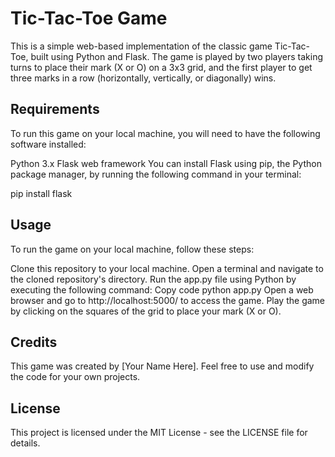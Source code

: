 # Tic-Tac-Toe Game
This is a simple web-based implementation of the classic game Tic-Tac-Toe, built using Python and Flask. The game is played by two players taking turns to place their mark (X or O) on a 3x3 grid, and the first player to get three marks in a row (horizontally, vertically, or diagonally) wins.

## Requirements
To run this game on your local machine, you will need to have the following software installed:

Python 3.x
Flask web framework
You can install Flask using pip, the Python package manager, by running the following command in your terminal:

pip install flask

## Usage
To run the game on your local machine, follow these steps:

Clone this repository to your local machine.
Open a terminal and navigate to the cloned repository's directory.
Run the app.py file using Python by executing the following command:
Copy code
python app.py
Open a web browser and go to http://localhost:5000/ to access the game.
Play the game by clicking on the squares of the grid to place your mark (X or O).

## Credits
This game was created by [Your Name Here]. Feel free to use and modify the code for your own projects.

## License
This project is licensed under the MIT License - see the LICENSE file for details.
